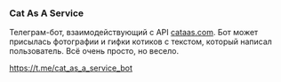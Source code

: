 ### Cat As A Service

Телеграм-бот, взаимодействующий с API [cataas.com](https://cataas.com/#/). Бот может присылась фотографии и гифки котиков с текстом, который написал пользователь. Всё очень просто, но весело.

https://t.me/cat_as_a_service_bot

